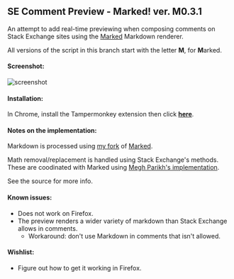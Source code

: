 ## SE Comment Preview - Marked! ver. M0.3.1
An attempt to add real-time previewing when composing comments on Stack Exchange sites using the [Marked](../../../../chjj/marked) Markdown renderer.

All versions of the script in this branch start with the letter **M**, for **M**arked.

#### Screenshot:

![screenshot](../../raw/marked-for-markdown/screenshot.png)

#### Installation:

In Chrome, install the Tampermonkey extension then click **[here](../../raw/marked-for-markdown/comment-preview.user.js)**.

#### Notes on the implementation:

Markdown is processed using [my fork](../../../../szego/marked/tree/disable-elements) of [Marked](../../../../chjj/marked).

Math removal/replacement is handled using Stack Exchange's methods. These are coodinated with Marked using [Megh Parikh's implementation](../../../../meghprkh/markdown-mathjax).

See the source for more info.

#### Known issues:
- Does not work on Firefox.
- The preview renders a wider variety of markdown than Stack Exchange allows in comments.
    - Workaround: don't use Markdown in comments that isn't allowed.

#### Wishlist:
- Figure out how to get it working in Firefox.
